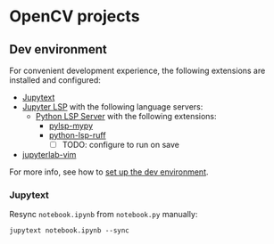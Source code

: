 # OpenCV projects

## Dev environment

For convenient development experience, the following extensions are installed and configured:

- [Jupytext](https://jupytext.readthedocs.io/en/latest/index.html)
- [Jupyter LSP](https://jupyterlab-lsp.readthedocs.io/en/latest/) with the following language servers:
  - [Python LSP Server](https://github.com/python-lsp/python-lsp-server) with the following extensions:
    - [pylsp-mypy](https://github.com/python-lsp/pylsp-mypy)
    - [python-lsp-ruff](https://github.com/python-lsp/python-lsp-ruff)
      - [ ] TODO: configure to run on save
- [jupyterlab-vim](https://jupyterlab-contrib.github.io/jupyterlab-vim.html)

For more info, see how to [set up the dev environment](./infra/README.md).

### Jupytext

Resync `notebook.ipynb` from `notebook.py` manually:

```shell
jupytext notebook.ipynb --sync
```

